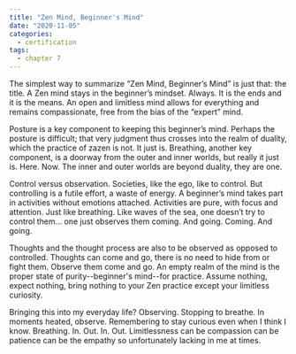 ```yaml
---
title: "Zen Mind, Beginner's Mind"
date: "2020-11-05"
categories:
  - certification
tags:
  - chapter 7
---
```

The simplest way to summarize “Zen Mind, Beginner’s Mind” is just that: the title. A Zen mind stays in the beginner’s mindset. Always. It is the ends and it is the means. An open and limitless mind allows for everything and remains compassionate, free from the bias of the “expert” mind.

Posture is a key component to keeping this beginner’s mind. Perhaps the posture is difficult; that very judgment thus crosses into the realm of duality, which the practice of zazen is not. It just is. Breathing, another key component, is a doorway from the outer and inner worlds, but really it just is. Here. Now. The inner and outer worlds are beyond duality, they are one.

Control versus observation. Societies, like the ego, like to control. But controlling is a futile effort, a waste of energy. A beginner’s mind takes part in activities without emotions attached. Activities are pure, with focus and attention. Just like breathing. Like waves of the sea, one doesn’t try to control them… one just observes them coming. And going. Coming. And going.

Thoughts and the thought process are also to be observed as opposed to controlled. Thoughts can come and go, there is no need to hide from or fight them. Observe them come and go. An empty realm of the mind is the proper state of purity--beginner's mind--for practice. Assume nothing, expect nothing, bring nothing to your Zen practice except your limitless curiosity.

Bringing this into my everyday life? Observing. Stopping to breathe. In moments heated, observe. Remembering to stay curious even when I think I know. Breathing. In. Out. In. Out. Limitlessness can be compassion can be patience can be the empathy so unfortunately lacking in me at times.



